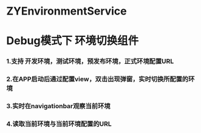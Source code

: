 # ZYEnvironmentService
# Debug模式下 环境切换组件
### 1.支持 开发环境，测试环境，预发布环境，正式环境配置URL
### 2.在APP启动后通过配置view，双击出现弹窗，实时切换所配置的环境
### 3.实时在navigationbar观察当前环境
### 4.读取当前环境与当前环境配置的URL
